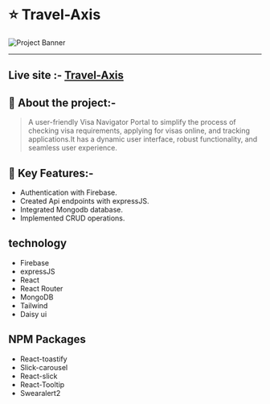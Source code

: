 

# :star: Travel-Axis
![Project Banner](https://i.ibb.co.com/xjVhBDD/banner1.png)   
___
## Live site :- [Travel-Axis](https://lingo-bingo-8776f.web.app/)

## :book: About the project:-
> A user-friendly Visa Navigator Portal to simplify the process of
 checking visa requirements, applying for visas online, and tracking applications.It has a dynamic user interface, robust functionality, and
 seamless user experience.

## :rocket: Key Features:-
- Authentication with Firebase.
- Created Api endpoints with expressJS.
- Integrated Mongodb database.
- Implemented CRUD operations.




## technology
- Firebase
- expressJS
- React 
- React Router
- MongoDB
- Tailwind
- Daisy ui

## NPM Packages 

- React-toastify
- Slick-carousel
- React-slick
- React-Tooltip
- Swearalert2


 
